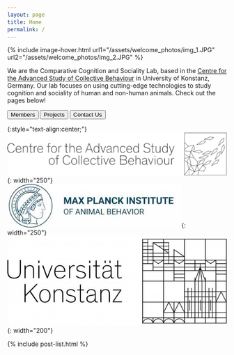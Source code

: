 ```yaml
---
layout: page
title: Home
permalink: /
---
```

 {% include image-hover.html url1="/assets/welcome_photos/img_1.JPG" url2="/assets/welcome_photos/img_2.JPG"  %}

We are the Comparative Cognition and Sociality Lab, based in the [Centre for the Advanced Study of Collective Behaviour](https://www.exc.uni-konstanz.de/collective-behaviour/) in University of Konstanz, Germany. Our lab focuses on using cutting-edge technologies to study cognition and sociality of human and non-human animals. Check out the pages below!


<p align="center">

<a href= "../members/#"><button type="button">Members</button></a>
<a href= "../projects/#"><button type="button">Projects</button></a>
<a href= "../contact/#"><button type="button">Contact Us</button></a>
</p>

<!-- <p float="left" align="top">
  <img src="/assets/logos/uniK.jpg" width="100" />
  <img src="/assets/logos/CASCB.png" width="150" /> 
  <img src="/assets/logos/MPI.jpg" width="100" />
</p> -->
{:style="text-align:center;"}
![ClusterLogo](/assets/logos/CASCB.png){: width="250"} ![MPILogo](/assets/logos/MPI.jpg){: width="250"} ![UniLogo](/assets/logos/uniK.jpg){: width="200"} 

{% include post-list.html %}

